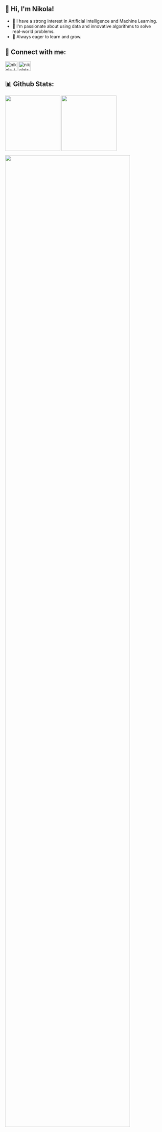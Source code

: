## 👋 Hi, I'm Nikola!
- 🤖 I have a strong interest in Artificial Intelligence and Machine Learning.
- 🚀 I'm passionate about using data and innovative algorithms to solve real-world problems.
- 🌱 Always eager to learn and grow.

## 🤝 Connect with me:
<p align="left">
<a href="https://instagram.com/nikola_izzan" target="blank"><img align="center" src="https://raw.githubusercontent.com/rahuldkjain/github-profile-readme-generator/master/src/images/icons/Social/instagram.svg" alt="nikola_izzan" height="30" width="40" /></a>
<a href="https://linkedin.com/in/nikolaizzan" target="blank"><img align="center" src="https://raw.githubusercontent.com/rahuldkjain/github-profile-readme-generator/master/src/images/icons/Social/linked-in-alt.svg" alt="nikolaizzan" height="30" width="40" /></a>
</p>

## 📊 Github Stats:
  <a href="https://github.com/nikolaizz"><img align="center" img height="180em" src="https://github-readme-stats.vercel.app/api?username=nikolaizz&theme=algolia&show_icons=true&hide_border=true&count_private=true"></a>
  <a href="https://github.com/nikolaizz"><img align="center" img height="180em" src="https://nirzak-streak-stats.vercel.app?user=nikolaizz&theme=algolia&hide_border=true"></a>

  <img align="center" width="90%" src="https://images4.alphacoders.com/138/1380052.png"/>
